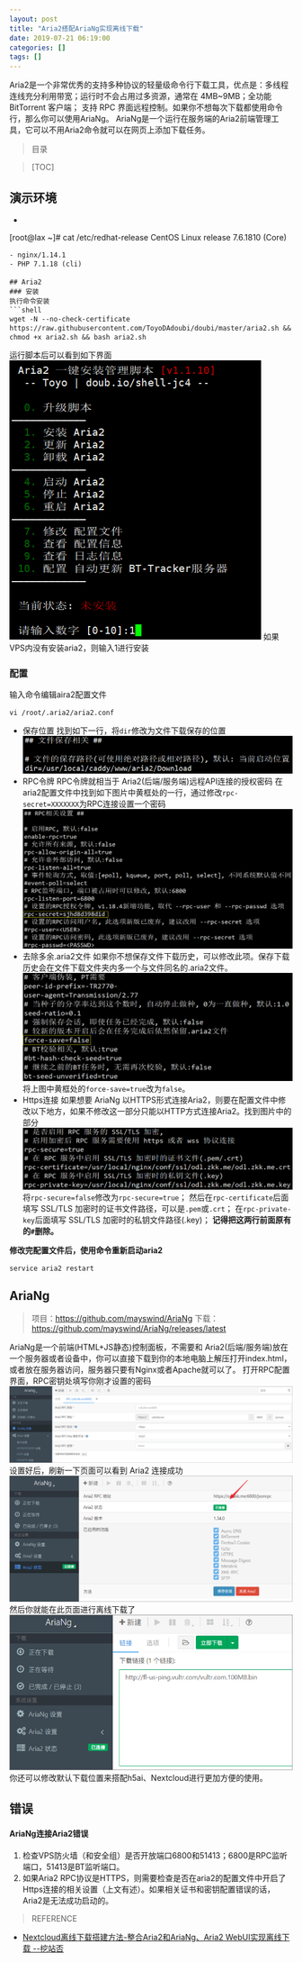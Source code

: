 ```yaml
---
layout: post
title: "Aria2搭配AriaNg实现离线下载"
date: 2019-07-21 06:19:00
categories: []
tags: []
---
```

Aria2是一个非常优秀的支持多种协议的轻量级命令行下载工具，优点是：多线程连线充分利用带宽；运行时不会占用过多资源，通常在 4MB~9MB；全功能 BitTorrent 客户端； 支持 RPC 界面远程控制。<!--more-->如果你不想每次下载都使用命令行，那么你可以使用AriaNg。
AriaNg是一个运行在服务端的Aria2前端管理工具，它可以不用Aria2命令就可以在网页上添加下载任务。
> 目录

> [TOC]

## 演示环境
- ```shell
[root@lax ~]# cat /etc/redhat-release
CentOS Linux release 7.6.1810 (Core)
```
- nginx/1.14.1
- PHP 7.1.18 (cli)

## Aria2
### 安装
执行命令安装
```shell
wget -N --no-check-certificate https://raw.githubusercontent.com/ToyoDAdoubi/doubi/master/aria2.sh && chmod +x aria2.sh && bash aria2.sh
```
运行脚本后可以看到如下界面
[![](/img/0018/0018-1.png)](/img/0018/0018-1.png)
如果VPS内没有安装aria2，则输入1进行安装
### 配置
输入命令编辑aira2配置文件
```shell
vi /root/.aria2/aria2.conf
```
- 保存位置
找到如下一行，将`dir`修改为文件下载保存的位置
[![](/img/0018/0018-2.png)](/img/0018/0018-2.png)
- RPC令牌
RPC令牌就相当于 Aria2(后端/服务端)远程API连接的授权密码
在aria2配置文件中找到如下图片中黄框处的一行，通过修改`rpc-secret=XXXXXXX`为RPC连接设置一个密码
[![](/img/0018/0018-3.png)](/img/0018/0018-3.png)
- 去除多余.aria2文件
如果你不想保存文件下载历史，可以修改此项。保存下载历史会在文件下载文件夹内多一个与文件同名的.aria2文件。
[![](/img/0018/0018-3.1.png)](/img/0018/0018-3.1.png)
将上图中黄框处的`force-save=true`改为`false`。
- Https连接
如果想要 AriaNg 以HTTPS形式连接Aria2，则要在配置文件中修改以下地方，如果不修改这一部分只能以HTTP方式连接Aria2。找到图片中的部分
[![](/img/0018/0018-4.png)](/img/0018/0018-4.png)
将`rpc-secure=false`修改为`rpc-secure=true`；
然后在`rpc-certificate`后面填写 SSL/TLS 加密时的证书文件路径，可以是`.pem`或`.crt`；
在`rpc-private-key`后面填写 SSL/TLS 加密时的私钥文件路径(.key)；
**记得把这两行前面原有的`#`删除。**

**修改完配置文件后，使用命令重新启动aria2**
```shell
service aria2 restart
```

## AriaNg
> 项目：https://github.com/mayswind/AriaNg
下载：https://github.com/mayswind/AriaNg/releases/latest

AriaNg是一个前端(HTML+JS静态)控制面板，不需要和 Aria2(后端/服务端)放在一个服务器或者设备中，你可以直接下载到你的本地电脑上解压打开index.html，或者放在服务器访问，服务器只要有Nginx或者Apache就可以了。
打开RPC配置界面，RPC密钥处填写你刚才设置的密码
[![](/img/0018/0018-5.png)](/img/0018/0018-5.png)
设置好后，刷新一下页面可以看到 Aria2 连接成功
[![](/img/0018/0018-6.png)](/img/0018/0018-6.png)
然后你就能在此页面进行离线下载了
[![](/img/0018/0018-7.png)](/img/0018/0018-7.png)
你还可以修改默认下载位置来搭配h5ai、Nextcloud进行更加方便的使用。

## 错误
#### AriaNg连接Aria2错误
1. 检查VPS防火墙（和安全组）是否开放端口6800和51413；6800是RPC监听端口，51413是BT监听端口。
2. 如果Aria2 RPC协议是HTTPS，则需要检查是否在aria2的配置文件中开启了Https连接的相关设置（上文有述）。如果相关证书和密钥配置错误的话，Aria2是无法成功启动的。

> REFERENCE
- [Nextcloud离线下载搭建方法-整合Aria2和AriaNg、Aria2 WebUI实现离线下载 --挖站否](https://wzfou.com/nextcloud-aria2/ "Nextcloud离线下载搭建方法-整合Aria2和AriaNg、Aria2 WebUI实现离线下载 --挖站否")